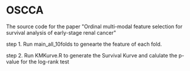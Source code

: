 # OSCCA
The source code for the paper "Ordinal multi-modal feature selection for survival analysis of early-stage renal cancer"

step 1. Run main_all_10folds to genearte the feature of each fold.

step 2. Run KMKurve.R to generate the Survival Kurve and calulate the p-value for the log-rank test 
